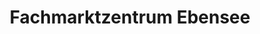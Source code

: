 ---
title: "Fachmarktzentrum Ebensee"
url: /ebensee/fachmarktzentrum-ebensee/
shop: Einkaufszentrum
---